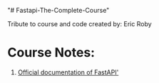 "# Fastapi-The-Complete-Course"

Tribute to course and code created by: Eric Roby

# Course Notes:
1. <a href=https://fastapi.tiangolo.com/>Official documentation of FastAPI'</a>